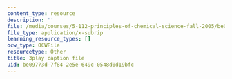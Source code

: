 ```yaml
---
content_type: resource
description: ''
file: /media/courses/5-112-principles-of-chemical-science-fall-2005/be09773d7f842e5e649c0548d0d19bfc_JrL2jlkoRUY.srt
file_type: application/x-subrip
learning_resource_types: []
ocw_type: OCWFile
resourcetype: Other
title: 3play caption file
uid: be09773d-7f84-2e5e-649c-0548d0d19bfc
---
```

